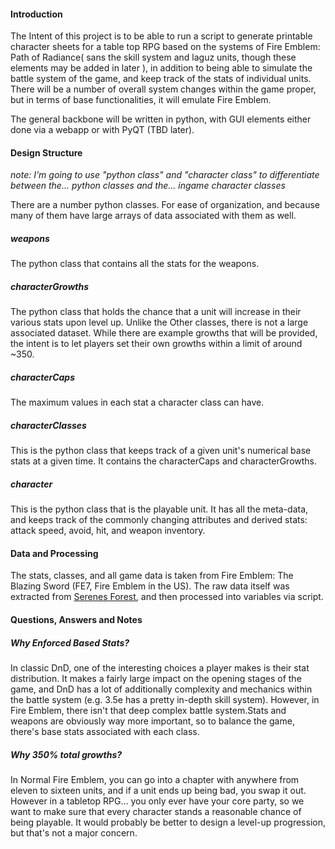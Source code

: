 
#### Introduction
The Intent of this project is to be able to run a script to generate printable
character sheets for a table top RPG based on the systems of Fire Emblem: Path of Radiance( sans the skill system and laguz units, though these elements may be added in later ), in addition to being able to simulate the battle system of the game, and keep track of the stats of individual units. There will be a number of overall system changes within the game proper, but in terms of base functionalities, it will emulate Fire Emblem.

The general backbone will be written in python, with GUI elements either done via a webapp or with PyQT (TBD later).
#### Design Structure
*note: I'm going to use "python class" and "character class" to differentiate between the... python classes and the... ingame character classes* 

There are a number python classes. For ease of organization, and because many of them have large arrays of data associated with them as well.
##### weapons
The python class that contains all the stats for the weapons.  
##### characterGrowths
The python class that holds the chance that a unit will increase in their various stats upon level up. Unlike the Other classes, there is not a large associated dataset. While there are example growths that will be provided, the intent is to let players set their own growths within a limit of around ~350. 
##### characterCaps
The maximum values in each stat a character class can have.

##### characterClasses
This is the python class that keeps track of a given unit's numerical base stats at a given time. It contains the characterCaps and characterGrowths.

##### character
This is the python class that is the playable unit. It has all the meta-data, and keeps track of the commonly changing attributes and derived stats: attack speed, avoid, hit, and weapon inventory.

#### Data and Processing
The stats, classes, and all game data is taken from Fire Emblem: The Blazing Sword (FE7, Fire Emblem in the US). The raw data itself was extracted from [Serenes Forest](http://www.serenesforest.net), and then processed into variables via script.

#### Questions, Answers and Notes
##### Why Enforced Based Stats?
In classic DnD, one of the interesting choices a player makes is their stat distribution. It makes a fairly large impact on the opening stages of the game, and DnD has a lot of additionally complexity and mechanics within the battle system (e.g. 3.5e has a pretty in-depth skill system). However, in Fire Emblem, there isn't that deep complex battle system.Stats and weapons are obviously way more important, so to balance the game, there's base stats associated with each class.

##### Why 350% total growths?
In Normal Fire Emblem, you can go into a chapter with anywhere from eleven to sixteen units, and if a unit ends up being bad, you swap it out. However in a tabletop RPG... you only ever have your core party, so we want to make sure that every character stands a reasonable chance of being playable. It would probably be better to design a level-up progression, but that's not a major concern.